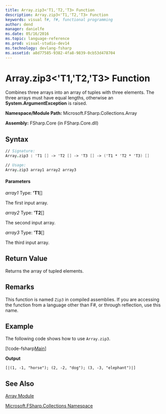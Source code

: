 ```yaml
---
title: Array.zip3<'T1,'T2,'T3> Function
description: Array.zip3<'T1,'T2,'T3> Function
keywords: visual f#, f#, functional programming
author: dend
manager: danielfe
ms.date: 05/16/2016
ms.topic: language-reference
ms.prod: visual-studio-dev14
ms.technology: devlang-fsharp
ms.assetid: a8d77585-9382-4fa8-9839-0cb53d478704 
---
```


# Array.zip3<'T1,'T2,'T3> Function

Combines three arrays into an array of tuples with three elements. The three arrays must have equal lengths, otherwise an **System.ArgumentException** is raised.

**Namespace/Module Path:** Microsoft.FSharp.Collections.Array

**Assembly:** FSharp.Core (in FSharp.Core.dll)


## Syntax

```fsharp
// Signature:
Array.zip3 : 'T1 [] -> 'T2 [] -> 'T3 [] -> ('T1 * 'T2 * 'T3) []

// Usage:
Array.zip3 array1 array2 array3
```

#### Parameters
*array1*
Type: **'T1**[[]](https://msdn.microsoft.com/library/def20292-9aae-4596-9275-b94e594f8493)

The first input array.

*array2*
Type: **'T2**[[]](https://msdn.microsoft.com/library/def20292-9aae-4596-9275-b94e594f8493)

The second input array.

*array3*
Type: **'T3**[[]](https://msdn.microsoft.com/library/def20292-9aae-4596-9275-b94e594f8493)

The third input array.

## Return Value

Returns the array of tupled elements.

## Remarks
This function is named `Zip3` in compiled assemblies. If you are accessing the function from a language other than F#, or through reflection, use this name.

## Example

The following code shows how to use `Array.zip3`.

[!code-fsharp[Main](~/samples/snippets/fsharp/arrays/snippet73.fs)]

**Output**

```
[|(1, -1, "horse"); (2, -2, "dog"); (3, -3, "elephant")|]
```


## See Also
[Array Module](index.md)

[Microsoft.FSharp.Collections Namespace](../Microsoft.FSharp.Collections-Namespace.md)